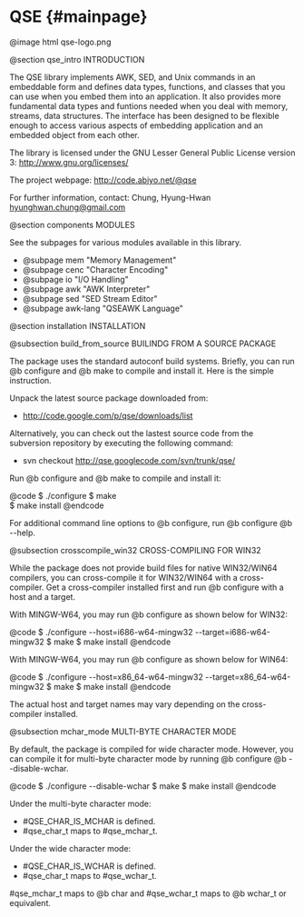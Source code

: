 QSE                                       {#mainpage}
===================
@image html qse-logo.png 

@section qse_intro INTRODUCTION

The QSE library implements AWK, SED, and Unix commands in an embeddable form 
and defines data types, functions, and classes that you can use when you embed 
them into an application. It also provides more fundamental data types and 
funtions needed when you deal with memory, streams, data structures.
The interface has been designed to be flexible enough to access various 
aspects of embedding application and an embedded object from each other. 

The library is licensed under the GNU Lesser General Public License version 3:
http://www.gnu.org/licenses/

The project webpage: http://code.abiyo.net/@qse

For further information, contact:
Chung, Hyung-Hwan <hyunghwan.chung@gmail.com>

@section components MODULES

See the subpages for various modules available in this library.

- @subpage mem "Memory Management"
- @subpage cenc "Character Encoding"
- @subpage io  "I/O Handling"
- @subpage awk "AWK Interpreter" 
- @subpage sed "SED Stream Editor" 
- @subpage awk-lang "QSEAWK Language" 

@section installation INSTALLATION

@subsection build_from_source BUILINDG FROM A SOURCE PACKAGE

The package uses the standard autoconf build systems. Briefly, you can run 
@b configure and @b make to compile and install it. Here is the simple 
instruction.

Unpack the latest source package downloaded from:
- http://code.google.com/p/qse/downloads/list

Alternatively, you can check out the lastest source code from the subversion 
repository by executing the following command:
- svn checkout http://qse.googlecode.com/svn/trunk/qse/ 

Run @b configure and @b make to compile and install it:

@code
$ ./configure
$ make	
$ make install
@endcode

For additional command line options to @b configure, run @b configure @b --help.

@subsection crosscompile_win32 CROSS-COMPILING FOR WIN32

While the package does not provide build files for native WIN32/WIN64 compilers,
you can cross-compile it for WIN32/WIN64 with a cross-compiler. Get a 
cross-compiler installed first and run @b configure with a host and a target.

With MINGW-W64, you may run @b configure as shown below for WIN32:

@code
$ ./configure --host=i686-w64-mingw32 --target=i686-w64-mingw32
$ make
$ make install
@endcode

With MINGW-W64, you may run @b configure as shown below for WIN64:

@code
$ ./configure --host=x86_64-w64-mingw32 --target=x86_64-w64-mingw32
$ make
$ make install
@endcode

The actual host and target names may vary depending on the cross-compiler 
installed.

@subsection mchar_mode MULTI-BYTE CHARACTER MODE

By default, the package is compiled for wide character mode. However, 
you can compile it for multi-byte character mode by running @b configure 
@b --disable-wchar.

@code
$ ./configure --disable-wchar
$ make
$ make install
@endcode

Under the multi-byte character mode:
- #QSE_CHAR_IS_MCHAR is defined.
- #qse_char_t maps to #qse_mchar_t.

Under the wide character mode:
- #QSE_CHAR_IS_WCHAR is defined.
- #qse_char_t maps to #qse_wchar_t.

#qse_mchar_t maps to @b char and #qse_wchar_t maps to @b wchar_t or equivalent.
